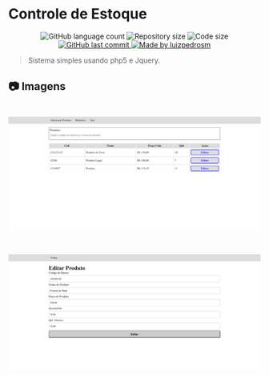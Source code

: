 # Controle de Estoque

<p align="center">
  <img alt="GitHub language count" src="https://img.shields.io/github/languages/count/luizpedrosm/php-estoque">

  <img alt="Repository size" src="https://img.shields.io/github/repo-size/luizpedrosm/php-estoque">
  <img alt="Code size" src="https://img.shields.io/github/languages/code-size/luizpedrosm/php-estoque">
  
  <a href="https://github.com/luizpedrosm/php-estoque/commits/master">
    <img alt="GitHub last commit" src="https://img.shields.io/github/last-commit/luizpedrosm/php-estoque">
  </a>
	
  <a href="https://www.linkedin.com/in/luizpedrosm/">  
    <img alt="Made by luizpedrosm" src="https://img.shields.io/badge/made%20by-luizpedrosm-blue">
  </a>
</p>

> Sistema simples usando php5 e Jquery.

## 📷 Imagens

<h1 align="center">
    <img alt="Home" title="Home" src=".github/img/estoque_home.png" width="600px" />
</h1>

<h1 align="center">
       <img alt="Edit" title="Edit" src=".github/img/estoque_edit.png" width="600px" />
</h1>
